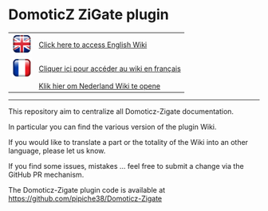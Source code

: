 # DomoticZ ZiGate plugin


<table width="200" border="0" cellpadding="2">
<tr>
<td valign="middle" ><a href==en-eng/Home.md><img src="Images/flag_uk.png" width="40" height="40"></a></td>
<td valign="middle"><a href=en-eng/Home.md">Click here to access English Wiki</a></td>
</tr>
<tr>
<td valign="middle"><a href=fr-fr/Home.md><img src="Images/flag_france.png" width="40" height="40"</a></td>
<td valign="middle"><a href=fr-fr/Home.md">Cliquer ici pour accéder au wiki en français</a></td>
</tr>
<tr>
<td valign="middle"><a href="nl-dut/Start.md><img src="Images/flag_netherlands.png" width="40" height="40"></a></td>
<td valign="middle"><a href="nl-dut/Start.md">Klik hier om Nederland Wiki te opene</a></td>
</tr>
</table>

------------

This repository aim to centralize all Domoticz-Zigate documentation.

In particular you can find the various version of the plugin Wiki.

If you would like to translate a part or the totality of the Wiki into an other language, please let us know.

If you find some issues, mistakes ... feel free to submit a change via the GitHub PR mechanism.

The Domoticz-Zigate plugin code is available at https://github.com/pipiche38/Domoticz-Zigate
